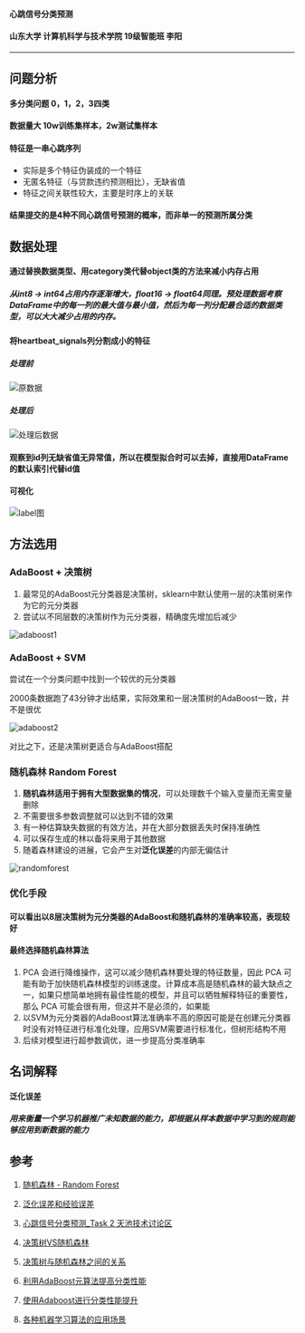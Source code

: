 #### 心跳信号分类预测

#### 山东大学 计算机科学与技术学院 19级智能班 李阳

---

## 问题分析

#### 多分类问题	0，1，2，3四类

#### 数据量大	10w训练集样本，2w测试集样本

#### 特征是一串心跳序列

- 实际是多个特征伪装成的一个特征
- 无匿名特征（与贷款违约预测相比），无缺省值
- 特征之间关联性较大，主要是时序上的关联

#### 结果提交的是4种不同心跳信号预测的概率，而非单一的预测所属分类

## 数据处理

#### 通过替换数据类型、用category类代替object类的方法来减小内存占用

##### 从int8 -> int64占用内存逐渐增大，float16 -> float64同理。预处理数据考察DataFrame中的每一列的最大值与最小值，然后为每一列分配最合适的数据类型，可以大大减少占用的内存。

#### 将**heartbeat_signals**列分割成小的特征

##### 处理前

![原数据](D:\大二下\机器学习\machine-learning\project\原数据.jpg)

##### 处理后

![处理后数据](D:\大二下\机器学习\machine-learning\project\处理后数据.jpg)

#### 观察到**id**列无缺省值无异常值，所以在模型拟合时可以去掉，直接用DataFrame的默认索引代替id值

#### 可视化

![label图](D:\大二下\机器学习\machine-learning\project\label图.png)



## 方法选用

### AdaBoost + 决策树

1. 最常见的AdaBoost元分类器是决策树，sklearn中默认使用一层的决策树来作为它的元分类器
2. 尝试以不同层数的决策树作为元分类器，精确度先增加后减少

![adaboost1](D:\大二下\机器学习\machine-learning\project\adaboost1.jpg)

### AdaBoost + SVM

尝试在一个分类问题中找到一个较优的元分类器

2000条数据跑了43分钟才出结果，实际效果和一层决策树的AdaBoost一致，并不是很优

![adaboost2](D:\大二下\机器学习\machine-learning\project\adaboost2.jpg)

对比之下，还是决策树更适合与AdaBoost搭配

### 随机森林 Random Forest

1. **随机森林适用于拥有大型数据集的情况**，可以处理数千个输入变量而无需变量删除
2. 不需要很多参数调整就可以达到不错的效果
3. 有一种估算缺失数据的有效方法，并在大部分数据丢失时保持准确性
4. 可以保存生成的林以备将来用于其他数据
5. 随着森林建设的进展，它会产生对**泛化误差**的内部无偏估计

![randomforest](D:\大二下\机器学习\machine-learning\project\randomforest.jpg)

### 优化手段

#### 可以看出以8层决策树为元分类器的AdaBoost和随机森林的准确率较高，表现较好

#### 最终选择随机森林算法

1.  PCA 会进行降维操作，这可以减少随机森林要处理的特征数量，因此 PCA 可能有助于加快随机森林模型的训练速度。计算成本高是随机森林的最大缺点之一，如果只想简单地拥有最佳性能的模型，并且可以牺牲解释特征的重要性，那么 PCA 可能会很有用，但这并不是必须的，如果能
2. 以SVM为元分类器的AdaBoost算法准确率不高的原因可能是在创建元分类器时没有对特征进行标准化处理，应用SVM需要进行标准化，但树形结构不用
3. 后续对模型进行超参数调优，进一步提高分类准确率

## 名词解释

#### **泛化误差**

##### 用来衡量一个学习机器推广未知数据的能力，即根据从样本数据中学习到的规则能够应用到新数据的能力

## 参考

1. [随机森林 - Random Forest](https://zhuanlan.zhihu.com/p/44695084)

2. [泛化误差和经验误差](https://blog.csdn.net/seasongirl/article/details/80889488)

3. [心跳信号分类预测_Task 2 天池技术讨论区](https://tianchi.aliyun.com/forum/postDetail?spm=5176.12586969.1002.36.3cf245515sJeOB&postId=195918)

4. [决策树VS随机森林](https://www.jiqizhixin.com/articles/2020-06-11-6)

5. [决策树与随机森林之间的关系](https://blog.csdn.net/qq_39777550/article/details/107312048)

6. [利用AdaBoost元算法提高分类性能](https://blog.csdn.net/baidu_31657889/article/details/93891552?utm_source=app&app_version=4.7.1)

7. [使用Adaboost进行分类性能提升](https://blog.csdn.net/weixin_41677876/article/details/106154591?utm_source=app&app_version=4.7.1)

8. [各种机器学习算法的应用场景](https://www.zhihu.com/question/26726794/answer/151282052)

   

